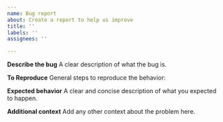 ```yaml
---
name: Bug report
about: Create a report to help us improve
title: ''
labels: ''
assignees: ''

---
```


**Describe the bug**
A clear description of what the bug is.

**To Reproduce**
General steps to reproduce the behavior:

**Expected behavior**
A clear and concise description of what you expected to happen.

**Additional context**
Add any other context about the problem here.
